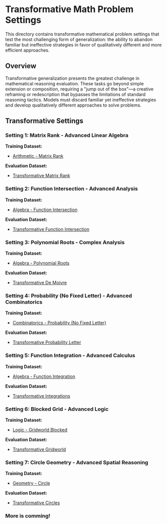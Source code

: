 # Transformative Math Problem Settings

This directory contains transformative mathematical problem settings that test the most challenging form of generalization: the ability to abandon familiar but ineffective strategies in favor of qualitatively different and more efficient approaches.

## Overview

Transformative generalization presents the greatest challenge in mathematical reasoning evaluation. These tasks go beyond simple extension or composition, requiring a "jump out of the box"—a creative reframing or redescription that bypasses the limitations of standard reasoning tactics. Models must discard familiar yet ineffective strategies and develop qualitatively different approaches to solve problems.

## Transformative Settings

### Setting 1: Matrix Rank - Advanced Linear Algebra

**Training Dataset:**
- [Arithmetic - Matrix Rank](https://huggingface.co/datasets/sunyiyou/math_arithmetic_matrix_rank_7B_train)

**Evaluation Dataset:**
- [Transformative Matrix Rank](https://huggingface.co/datasets/sunyiyou/math_trans_matrix_rank)

### Setting 2: Function Intersection - Advanced Analysis

**Training Dataset:**
- [Algebra - Function Intersection](https://huggingface.co/datasets/sunyiyou/math_algebra_func_intersection_train)

**Evaluation Dataset:**
- [Transformative Function Intersection](https://huggingface.co/datasets/sunyiyou/math_trans_func_intersection)

### Setting 3: Polynomial Roots - Complex Analysis

**Training Dataset:**
- [Algebra - Polynomial Roots](https://huggingface.co/datasets/sunyiyou/math_algebra_polynomial_roots_7B_train)

**Evaluation Dataset:**
- [Transformative De Moivre](https://huggingface.co/datasets/sunyiyou/math_trans_de_moivre)

### Setting 4: Probability (No Fixed Letter) - Advanced Combinatorics

**Training Dataset:**
- [Combinatorics - Probability (No Fixed Letter)](https://huggingface.co/datasets/sunyiyou/math_combinatory_probability_no-specific-letter-fixed_7B_train)

**Evaluation Dataset:**
- [Transformative Probability Letter](https://huggingface.co/datasets/sunyiyou/math_trans_prob_letter)

### Setting 5: Function Integration - Advanced Calculus

**Training Dataset:**
- [Algebra - Function Integration](https://huggingface.co/datasets/sunyiyou/math_algebra_function_integration_7B_train)

**Evaluation Dataset:**
- [Transformative Integrations](https://huggingface.co/datasets/sunyiyou/math_trans_integrations)

### Setting 6: Blocked Grid - Advanced Logic

**Training Dataset:**
- [Logic - Gridworld Blocked](https://huggingface.co/datasets/sunyiyou/math_logic_gridworld_blocked_7B_train)

**Evaluation Dataset:**
- [Transformative Gridworld](https://huggingface.co/datasets/sunyiyou/math_trans_gridworld)

### Setting 7: Circle Geometry - Advanced Spatial Reasoning

**Training Dataset:**
- [Geometry - Circle](https://huggingface.co/datasets/sunyiyou/math_geometry_circle_7B_train)

**Evaluation Dataset:**
- [Transformative Circles](https://huggingface.co/datasets/sunyiyou/math_trans_circles)

### More is comming!